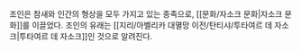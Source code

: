 조인은 참새와 인간의 형상을 모두 가지고 있는 종족으로, [[문화/자소크 문화|자소크 문화]]를 이끌었다. 조인의 유래는 [[지리/아벨리카 대멸망 이전/탄티샤/투타여르 데 자소크|투타여르 데 자소크]]인 것으로 알려진다.